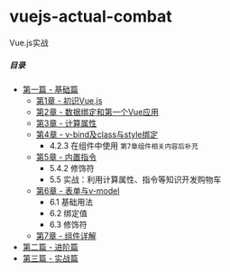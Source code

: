 # vuejs-actual-combat
Vue.js实战

##### 目录
* [第一篇 - 基础篇](chapter-baisc)
   * [第1章 - 初识Vue.js](chapter-baisc/chapter-1)
   * [第2章 - 数据绑定和第一个Vue应用](chapter-baisc/chapter-2)
   * [第3章 - 计算属性](chapter-baisc/chapter-3)
   * [第4章 - v-bind及class与style绑定](chapter-baisc/chapter-4)
      * 4.2.3 在组件中使用 `第7章组件相关内容后补充`
   * [第5章 - 内置指令](chapter-baisc/chapter-5)
      * 5.4.2 修饰符
      * 5.5 实战：利用计算属性、指令等知识开发购物车
   * [第6章 - 表单与v-model]()
      * 6.1 基础用法
      * 6.2 绑定值
      * 6.3 修饰符
   * [第7章 - 组件详解]()
* [第二篇 - 进阶篇](chapter-advance)
* [第三篇 - 实战篇](chapter-combat)
